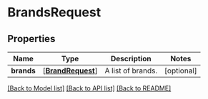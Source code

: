 # BrandsRequest

## Properties
Name | Type | Description | Notes
------------ | ------------- | ------------- | -------------
**brands** | [[**BrandRequest**](BrandRequest.md)] | A list of brands. | [optional] 

[[Back to Model list]](../README.md#documentation-for-models) [[Back to API list]](../README.md#documentation-for-api-endpoints) [[Back to README]](../README.md)


